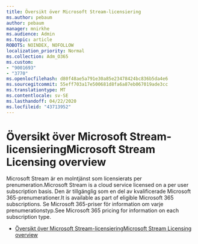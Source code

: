 ```yaml
---
title: Översikt över Microsoft Stream-licensiering
ms.author: pebaum
author: pebaum
manager: mnirkhe
ms.audience: Admin
ms.topic: article
ROBOTS: NOINDEX, NOFOLLOW
localization_priority: Normal
ms.collection: Adm_O365
ms.custom:
- "9001693"
- "3770"
ms.openlocfilehash: d80f48ae5a791e30a85e23478424bc836b5da4e6
ms.sourcegitcommit: 55eff703a17e500681d8fa6a87eb067019ade3cc
ms.translationtype: MT
ms.contentlocale: sv-SE
ms.lasthandoff: 04/22/2020
ms.locfileid: "43713952"
---
```

# <a name="microsoft-stream-licensing-overview"></a><span data-ttu-id="df8fb-102">Översikt över Microsoft Stream-licensiering</span><span class="sxs-lookup"><span data-stu-id="df8fb-102">Microsoft Stream Licensing overview</span></span>

<span data-ttu-id="df8fb-103">Microsoft Stream är en molntjänst som licensierats per prenumeration.</span><span class="sxs-lookup"><span data-stu-id="df8fb-103">Microsoft Stream is a cloud service licensed on a per user subscription basis.</span></span> <span data-ttu-id="df8fb-104">Den är tillgänglig som en del av kvalificerade Microsoft 365-prenumerationer.</span><span class="sxs-lookup"><span data-stu-id="df8fb-104">It is available as part of eligible Microsoft 365 subscriptions.</span></span> <span data-ttu-id="df8fb-105">Se Microsoft 365-priser för information om varje prenumerationstyp.</span><span class="sxs-lookup"><span data-stu-id="df8fb-105">See Microsoft 365 pricing for information on each subscription type.</span></span>

- [<span data-ttu-id="df8fb-106">Översikt över Microsoft Stream-licensiering</span><span class="sxs-lookup"><span data-stu-id="df8fb-106">Microsoft Stream Licensing overview</span></span>](https://docs.microsoft.com/stream/license-overview)